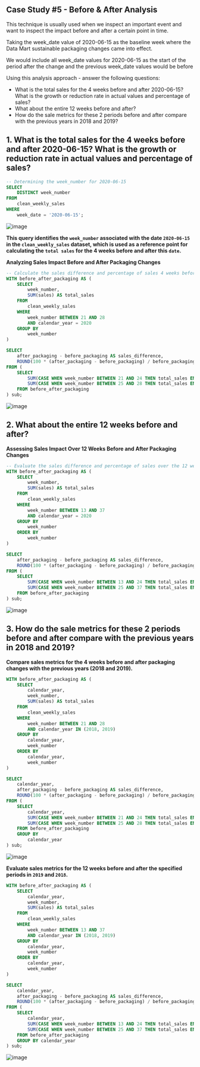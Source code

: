 ## Case Study #5 - Before & After Analysis

This technique is usually used when we inspect an important event and want to inspect the impact before and after a certain point in time.

Taking the week_date value of 2020-06-15 as the baseline week where the Data Mart sustainable packaging changes came into effect.

We would include all week_date values for 2020-06-15 as the start of the period after the change and the previous week_date values would be before

Using this analysis approach - answer the following questions:

- What is the total sales for the 4 weeks before and after 2020-06-15? What is the growth or reduction rate in actual values and percentage of sales?
- What about the entire 12 weeks before and after?
- How do the sale metrics for these 2 periods before and after compare with the previous years in 2018 and 2019?

## 1. What is the total sales for the 4 weeks before and after 2020-06-15? What is the growth or reduction rate in actual values and percentage of sales?

```sql
-- Determining the week_number for 2020-06-15
SELECT
    DISTINCT week_number
FROM
    clean_weekly_sales
WHERE
    week_date = '2020-06-15';
```
![image](https://github.com/kenny-ayo/Case-Study-5---Data-Mart/assets/92790075/9101445c-4fc4-44af-ac54-955ab09331b8)

**This query identifies the `week_number` associated with the date `2020-06-15` in the `clean_weekly_sales` dataset, which is used as a reference point for calculating the `total sales` for the 4 weeks before and after this `date`.**

**Analyzing Sales Impact Before and After Packaging Changes**
```sql
-- Calculate the sales difference and percentage of sales 4 weeks before and after packaging changes around `2020-06-15`.
WITH before_after_packaging AS (
    SELECT
        week_number,
        SUM(sales) AS total_sales
    FROM 
        clean_weekly_sales
    WHERE 
        week_number BETWEEN 21 AND 28
        AND calendar_year = 2020
    GROUP BY 
        week_number
)

SELECT 
    after_packaging - before_packaging AS sales_difference,
    ROUND(100 * (after_packaging - before_packaging) / before_packaging, 2) AS percentage_of_sales
FROM (
    SELECT 
        SUM(CASE WHEN week_number BETWEEN 21 AND 24 THEN total_sales END) AS before_packaging,
        SUM(CASE WHEN week_number BETWEEN 25 AND 28 THEN total_sales END) AS after_packaging
    FROM before_after_packaging
) sub;
```
![image](https://github.com/kenny-ayo/Case-Study-5---Data-Mart/assets/92790075/4eed13ca-0b75-4335-96fa-fd8ee805e784)

## 2. What about the entire 12 weeks before and after?

**Assessing Sales Impact Over 12 Weeks Before and After Packaging Changes**
```sql
-- Evaluate the sales difference and percentage of sales over the 12 weeks before and after a specific date.
WITH before_after_packaging AS (
    SELECT
        week_number,
        SUM(sales) AS total_sales
    FROM 
        clean_weekly_sales
    WHERE 
        week_number BETWEEN 13 AND 37
        AND calendar_year = 2020
    GROUP BY 
        week_number
    ORDER BY 
        week_number
)

SELECT 
    after_packaging - before_packaging AS sales_difference,
    ROUND(100 * (after_packaging - before_packaging) / before_packaging, 2) AS percentage_of_sales
FROM (
    SELECT 
        SUM(CASE WHEN week_number BETWEEN 13 AND 24 THEN total_sales END) AS before_packaging,
        SUM(CASE WHEN week_number BETWEEN 25 AND 37 THEN total_sales END) AS after_packaging
    FROM before_after_packaging
) sub;
```
![image](https://github.com/kenny-ayo/Case-Study-5---Data-Mart/assets/92790075/03d84483-ab94-40e2-96f8-08c91b10c5ef)

## 3. How do the sale metrics for these 2 periods before and after compare with the previous years in 2018 and 2019?

**Compare sales metrics for the 4 weeks before and after packaging changes with the previous years (2018 and 2019).**
```sql
WITH before_after_packaging AS (
    SELECT
        calendar_year,
        week_number,
        SUM(sales) AS total_sales
    FROM 
        clean_weekly_sales
    WHERE 
        week_number BETWEEN 21 AND 28
        AND calendar_year IN (2018, 2019)
    GROUP BY
        calendar_year,
        week_number
    ORDER BY 
        calendar_year,
        week_number
)

SELECT 
    calendar_year,
    after_packaging - before_packaging AS sales_difference,
    ROUND(100 * (after_packaging - before_packaging) / before_packaging, 2) AS percentage_of sales
FROM (
    SELECT 
        calendar_year,
        SUM(CASE WHEN week_number BETWEEN 21 AND 24 THEN total_sales END) AS before_packaging,
        SUM(CASE WHEN week_number BETWEEN 25 AND 28 THEN total_sales END) AS after_packaging
    FROM before_after_packaging
    GROUP BY 
        calendar_year
) sub;
```
![image](https://github.com/kenny-ayo/Case-Study-5---Data-Mart/assets/92790075/e90f2fad-141c-466c-ad32-a336d8a29a1c)

**Evaluate sales metrics for the 12 weeks before and after the specified periods in `2019` and `2018`.**

```sql
WITH before_after_packaging AS (
    SELECT
        calendar_year,
        week_number,
        SUM(sales) AS total_sales
    FROM 
        clean_weekly_sales
    WHERE 
        week_number BETWEEN 13 AND 37
        AND calendar_year IN (2018, 2019)
    GROUP BY
        calendar_year,
        week_number
    ORDER BY 
        calendar_year,
        week_number
)

SELECT
    calendar_year,
    after_packaging - before_packaging AS sales_difference,
    ROUND(100 * (after_packaging - before_packaging) / before_packaging, 2) AS percentage_of_sales
FROM (
    SELECT
        calendar_year,
        SUM(CASE WHEN week_number BETWEEN 13 AND 24 THEN total_sales END) AS before_packaging,
        SUM(CASE WHEN week_number BETWEEN 25 AND 37 THEN total_sales END) AS after_packaging
    FROM before_after_packaging
    GROUP BY calendar_year
) sub;
```
![image](https://github.com/kenny-ayo/Case-Study-5---Data-Mart/assets/92790075/23c0d50c-36eb-4ea4-8ac0-71c1ee5870f4)

